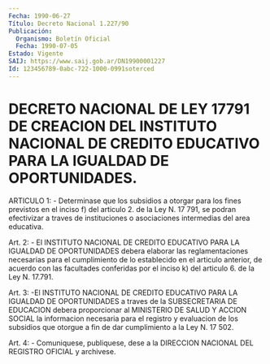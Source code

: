 ```yaml
---
Fecha: 1990-06-27
Título: Decreto Nacional 1.227/90
Publicación:
  Organismo: Boletín Oficial
  Fecha: 1990-07-05
Estado: Vigente
SAIJ: https://www.saij.gob.ar/DN19900001227
Id: 123456789-0abc-722-1000-0991soterced
---
```

# DECRETO NACIONAL DE LEY 17791 DE CREACION DEL INSTITUTO NACIONAL DE CREDITO EDUCATIVO PARA LA IGUALDAD DE OPORTUNIDADES.

<a id="1"></a>
ARTICULO 1: - Determinase que los subsidios a otorgar para los fines  previstos  en  el  inciso f) del articulo 2. de la Ley N. 17 791, se podran efectivizar a traves de instituciones o asociaciones intermedias del area educativa.

<a id="2"></a>
Art.  2:  - El INSTITUTO NACIONAL DE CREDITO EDUCATIVO PARA LA IGUALDAD  DE OPORTUNIDADES  debera  elaborar  las  reglamentaciones necesarias  para  el  cumplimiento de lo establecido en el articulo anterior, de acuerdo con  las  facultades  conferidas por el inciso k) del articulo 6. de la Ley N. 17.791.

<a id="3"></a>
Art.  3:  -El  INSTITUTO NACIONAL DE CREDITO EDUCATIVO PARA LA IGUALDAD  DE  OPORTUNIDADES    a  traves  de  la  SUBSECRETARIA  DE EDUCACION  debera proporcionar al  MINISTERIO  DE  SALUD  Y  ACCION SOCIAL la informacion  necesaria  para  el registro y evaluacion de los subsidios que otorgue a fin de dar cumplimiento  a la Ley N. 17 502.

<a id="4"></a>
Art. 4: - Comuniquese, publiquese, dese a la DIRECCION NACIONAL DEL REGISTRO OFICIAL y archivese.